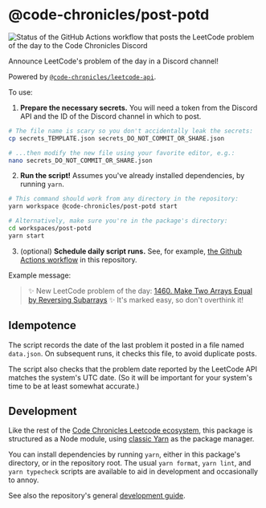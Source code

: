 # @code-chronicles/post-potd

![Status of the GitHub Actions workflow that posts the LeetCode problem of the day to the Code Chronicles Discord](https://github.com/code-chronicles-code/leetcode-curriculum/actions/workflows/post-potd.yml/badge.svg)

Announce LeetCode's problem of the day in a Discord channel!

Powered by [`@code-chronicles/leetcode-api`](../leetcode-api/).

To use:

1. **Prepare the necessary secrets.** You will need a token from the Discord API and the ID of the Discord channel in which to post.

```sh
# The file name is scary so you don't accidentally leak the secrets:
cp secrets_TEMPLATE.json secrets_DO_NOT_COMMIT_OR_SHARE.json

# ...then modify the new file using your favorite editor, e.g.:
nano secrets_DO_NOT_COMMIT_OR_SHARE.json
```

2. **Run the script!** Assumes you've already installed dependencies, by running `yarn`.

```sh
# This command should work from any directory in the repository:
yarn workspace @code-chronicles/post-potd start

# Alternatively, make sure you're in the package's directory:
cd workspaces/post-potd
yarn start
```

3. (optional) **Schedule daily script runs.** See, for example, [the Github Actions workflow](../../.github/workflows/post-potd.yml) in this repository.

Example message:

> ✨ New LeetCode problem of the day: [1460. Make Two Arrays Equal by Reversing Subarrays](https://leetcode.com/problems/make-two-arrays-equal-by-reversing-subarrays/) ✨
> It's marked easy, so don't overthink it!

## Idempotence

The script records the date of the last problem it posted in a file named `data.json`. On subsequent runs, it checks this file, to avoid duplicate posts.

The script also checks that the problem date reported by the LeetCode API matches the system's UTC date. (So it will be important for your system's time to be at least somewhat accurate.)

## Development

Like the rest of the [Code Chronicles Leetcode ecosystem](../../), this package is structured as a Node module, using [classic Yarn](https://classic.yarnpkg.com/) as the package manager.

You can install dependencies by running `yarn`, either in this package's directory, or in the repository root. The usual `yarn format`, `yarn lint`, and `yarn typecheck` scripts are available to aid in development and occasionally to annoy.

See also the repository's general [development guide](../../DEVELOPMENT.md).
